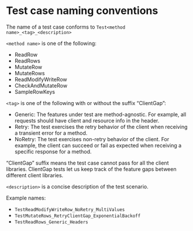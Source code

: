 # Test case naming conventions

The name of a test case conforms to `Test<method name>_<tag>_<description>`

`<method name>` is one of the following:

* ReadRow
* ReadRows
* MutateRow
* MutateRows
* ReadModifyWriteRow
* CheckAndMutateRow
* SampleRowKeys

`<tag>` is one of the following with or without the suffix “ClientGap”:

* Generic: The features under test are method-agnostic. For example, all requests should have client and resource info in the header.
* Retry: The test exercises the retry behavior of the client when receiving a transient error for a method.
* NoRetry: The test exercises non-retry behavior of the client. For example, the client can succeed or fail as expected when receiving a specific response for a method.

“ClientGap” suffix means the test case cannot pass for all the client libraries.
ClientGap tests let us keep track of the feature gaps between different client
libraries.

`<description>` is a concise description of the test scenario.

Example names:

* `TestReadModifyWriteRow_NoRetry_MultiValues`
* `TestMutateRows_RetryClientGap_ExponentialBackoff`
* `TestReadRows_Generic_Headers`

